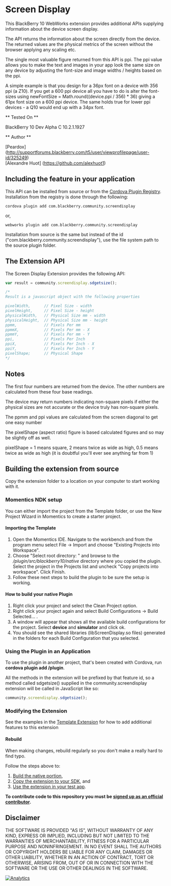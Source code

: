 Screen Display
==============

This BlackBerry 10 WebWorks extension provides additional APIs supplying information about the device screen display.

The API returns the information about the screen directly from the device. The returned values are the physical metrics of the screen without the browser applying any scaling etc.

The single most valuable figure returned from this API is ppi. The ppi value allows you to make the text and images in your app look the same size on any device by adjusting the font-size and image widths / heights based on the ppi.

A simple example is that you design for a 36px font on a device with 356 ppi (a Z10). If you get a 600 ppi device all you have to do is alter the font-sizes using newFontSize = Math.round((device.ppi / 356) * 36) giving a 61px font size on a 600 ppi device. The same holds true for lower ppi devices - a Q10 would end up with a 34px font.

** Tested On **

BlackBerry 10 Dev Alpha C 10.2.1.1927

** Author **

[Peardox] (http://supportforums.blackberry.com/t5/user/viewprofilepage/user-id/325249)<br>
[Alexandre Huot] (https://github.com/alexhuot1)

## Including the feature in your application

This API can be installed from source or from the [Cordova Plugin Registry](http://plugins.cordova.io/). Installation from the registry is done through the following:

	cordova plugin add com.blackberry.community.screendisplay

or,
	
	webworks plugin add com.blackberry.community.screendisplay

Installation from source is the same but instead of the id ("com.blackberry.community.screendisplay"), use the file system path to the source plugin folder.

## The Extension API
The Screen Display Extension provides the following API:

```javascript
var result = community.screendisplay.sdgetsize();

/*
Result is a javascript object with the following properties

pixelWidth,      // Pixel Size - width
pixelHeight,     // Pixel Size - height
physicalWidth,   // Physical Size mm - width
physicalHeight,  // Physical Size mm - height
ppmm,            // Pixels Per mm
ppmmX,           // Pixels Per mm - X
ppmmY,           // Pixels Per mm - Y
ppi,             // Pixels Per Inch
ppiX,            // Pixels Per Inch - X
ppiY,            // Pixels Per Inch - Y
pixelShape;      // Physical Shape
*/
```

## Notes

The first four numbers are returned from the device. The other numbers are calculated from these four base readings.

The device may return numbers indicating non-square pixels if either the physical sizes are not accurate or the device truly has non-square pixels.

The ppmm and ppi values are calculated from the screen diagonal to get one easy number

The pixelShape (aspect ratio) figure is based calculated figures and so may be slightly off as well.

pixelShape = 1 means square, 2 means twice as wide as high, 0.5 means twice as wide as high (it is doubtful you'll ever see anything far from 1)

## Building the extension from source

Copy the extension folder to a location on your computer to start working with it.

### Momentics NDK setup

You can either import the project from the Template folder, or use the New Project Wizard in Momentics to create a starter project.

#### Importing the Template

1. Open the Momentics IDE. Navigate to the workbench and from the program menu
select File -> Import and choose "Existing Projects into Workspace".
2. Choose "Select root directory: " and browse to the _/plugin/src/blackberry10/native_ directory where you copied the plugin. Select the project in the Projects list and uncheck "Copy projects into workspace". Click Finish.
3. Follow these next steps to build the plugin to be sure the setup is working.

#### How to build your native Plugin

1. Right click your project and select the Clean Project option.
2. Right click your project again and select Build Configurations -> Build Selected... .
3. A window will appear that shows all the available build configurations
for the project. Select __device__ and __simulator__ and click ok.
4. You should see the shared libraries (libScreenDisplay.so files) generated in the folders for each Build Configuration that you selected.

### Using the Plugin in an Application

To use the plugin in another project, that's been created with Cordova, run __cordova plugin add <path to the main folder>/plugin__.

All the methods in the extension will be prefixed by that feature id, so a method called sdgetsize() supplied in the community.screendisplay extension will be called in JavaScript like so:

```javascript
community.screendisplay.sdgetsize();
```

### Modifying the Extension

See the examples in the [Template Extension](https://github.com/blackberry/WebWorks-Community-APIs/tree/master/BB10-Cordova/Template) for how to add additional features to this extension

#### Rebuild 
When making changes, rebuild regularly so you don't make a really hard to find typo.

Follow the steps above to:
1. [Build the native portion](#how-to-build-your-native-extension),
2. [Copy the extension to your SDK](#copying-the-extension-to-the-sdk), and
3. [Use the extension in your test app](#using-the-extension-in-an-application).


**To contribute code to this repository you must be [signed up as an official contributor](http://blackberry.github.com/howToContribute.html).**

## Disclaimer

THE SOFTWARE IS PROVIDED "AS IS", WITHOUT WARRANTY OF ANY KIND, EXPRESS OR IMPLIED, INCLUDING BUT NOT LIMITED TO THE WARRANTIES OF MERCHANTABILITY, FITNESS FOR A PARTICULAR PURPOSE AND NONINFRINGEMENT. IN NO EVENT SHALL THE AUTHORS OR COPYRIGHT HOLDERS BE LIABLE FOR ANY CLAIM, DAMAGES OR OTHER LIABILITY, WHETHER IN AN ACTION OF CONTRACT, TORT OR OTHERWISE, ARISING FROM, OUT OF OR IN CONNECTION WITH THE SOFTWARE OR THE USE OR OTHER DEALINGS IN THE SOFTWARE.

[![Analytics](https://ga-beacon.appspot.com/UA-46817652-1/WebWorks-Community-APIs/BB10-Cordova/ScreenDisplay?pixel)](https://github.com/igrigorik/ga-beacon)
